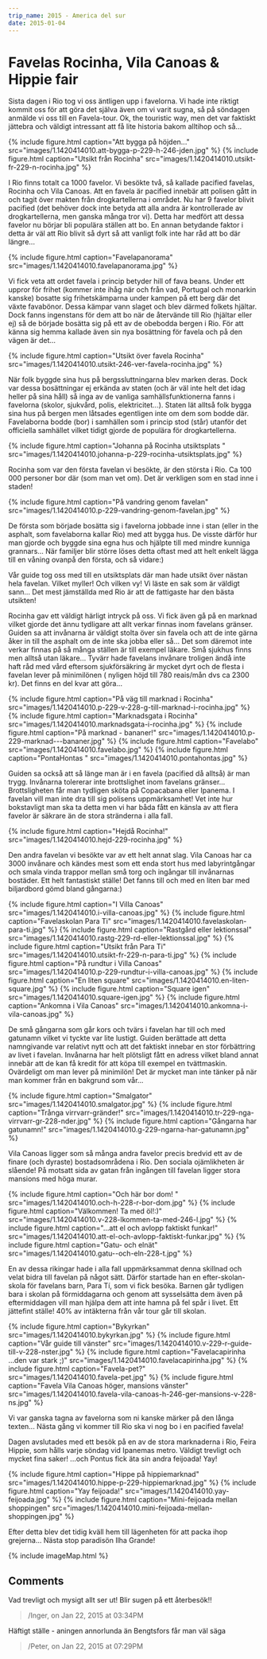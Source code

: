 ```yaml
---
trip_name: 2015 - America del sur
date: 2015-01-04
---
```


# Favelas Rocinha, Vila Canoas & Hippie fair

Sista dagen i Rio tog vi oss äntligen upp i favelorna. Vi hade inte riktigt kommit oss för att göra det själva även om vi varit sugna, så på söndagen anmälde vi oss till en Favela-tour. Ok, the touristic way, men det var faktiskt jättebra och väldigt intressant att få lite historia bakom alltihop och så...

{% include figure.html caption="Att bygga på höjden..." src="images/1.1420414010.att-bygga-p-229-h-246-jden.jpg" %}
{% include figure.html caption="Utsikt från Rocinha" src="images/1.1420414010.utsikt-fr-229-n-rocinha.jpg" %}

I Rio finns totalt ca 1000 favelor. Vi besökte två, så kallade pacified favelas, Rocinha och Vila Canoas. Att en favela är pacified innebär att polisen gått in och tagit över makten från drogkartellerna i området. Nu har 9 favelor blivit pacified (det behöver dock inte betyda att alla andra är kontrollerade av drogkartellerna, men ganska många tror vi). Detta har medfört att dessa favelor nu börjar bli populära ställen att bo. En annan betydande faktor i detta är väl att Rio blivit så dyrt så att vanligt folk inte har råd att bo där längre...

{% include figure.html caption="Favelapanorama" src="images/1.1420414010.favelapanorama.jpg" %}

Vi fick veta att ordet favela i princip betyder hill of fava beans. Under ett uppror för frihet (kommer inte ihåg när och från vad, Portugal och monarkin kanske) bosatte sig frihetskämparna under kampen på ett berg där det växte favabönor. Dessa kämpar vann slaget och blev därmed folkets hjältar. Dock fanns ingenstans för dem att bo när de återvände till Rio (hjältar eller ej) så de började bosätta sig på ett av de obebodda bergen i Rio. För att känna sig hemma kallade även sin nya bosättning för favela och på den vägen är det...

{% include figure.html caption="Utsikt över favela Rocinha" src="images/1.1420414010.utsikt-246-ver-favela-rocinha.jpg" %}

När folk byggde sina hus på bergssluttningarna blev marken deras. Dock var dessa bosättningar ej erkända av staten (och är väl inte helt det idag heller på sina håll) så inga av de vanliga samhällsfunktionerna fanns i favelorna (skolor, sjukvård, polis, elektricitet...). Staten lät alltså folk bygga sina hus på bergen men låtsades egentligen inte om dem som bodde där. Favelaborna bodde (bor) i samhällen som i princip stod (står) utanför det officiella samhället vilket tidigt gjorde de populära för drogkartellerna.

{% include figure.html caption="Johanna på Rocinha utsiktsplats " src="images/1.1420414010.johanna-p-229-rocinha-utsiktsplats.jpg" %}

Rocinha som var den första favelan vi besökte, är den största i Rio. Ca 100 000 personer bor där (som man vet om). Det är verkligen som en stad inne i staden!

{% include figure.html caption="På vandring genom favelan" src="images/1.1420414010.p-229-vandring-genom-favelan.jpg" %}

De första som började bosätta sig i favelorna jobbade inne i stan (eller in the asphalt, som favelaborna kallar Rio) med att bygga hus. De visste därför hur man gjorde och byggde sina egna hus och hjälpte till med mindre kunniga grannars... När familjer blir större löses detta oftast med att helt enkelt lägga till en våning ovanpå den första, och så vidare:)

Vår guide tog oss med till en utsiktsplats där man hade utsikt över nästan hela favelan. Vilket myller! Och vilken vy! Vi läste en sak som är väldigt sann... Det mest jämställda med Rio är att de fattigaste har den bästa utsikten!

Rocinha gav ett väldigt härligt intryck på oss. Vi fick även gå på en marknad vilket gjorde det ännu tydligare att allt verkar finnas inom favelans gränser. Guiden sa att invånarna är väldigt stolta över sin favela och att de inte gärna åker in till the asphalt om de inte ska jobba eller så... Det som däremot inte verkar finnas på så många ställen är till exempel läkare. Små sjukhus finns men alltså utan läkare... Tyvärr hade favelans invånare troligen ändå inte haft råd med vård eftersom sjukförsäkring är mycket dyrt och de flesta i favelan lever på minimilönen ( nyligen höjd till 780 reais/mån dvs ca 2300 kr). Det finns en del kvar att göra...

{% include figure.html caption="På väg till marknad i Rocinha" src="images/1.1420414010.p-229-v-228-g-till-marknad-i-rocinha.jpg" %}
{% include figure.html caption="Marknadsgata i Rocinha" src="images/1.1420414010.marknadsgata-i-rocinha.jpg" %}
{% include figure.html caption="På marknad - bananer!" src="images/1.1420414010.p-229-marknad---bananer.jpg" %}
{% include figure.html caption="Favelabo" src="images/1.1420414010.favelabo.jpg" %}
{% include figure.html caption="PontaHontas " src="images/1.1420414010.pontahontas.jpg" %}

Guiden sa också att så länge man är i en favela (pacified då alltså) är man trygg. Invånarna tolererar inte brottslighet inom favelans gränser... Brottsligheten får man tydligen sköta på Copacabana eller Ipanema. I favelan vill man inte dra till sig polisens uppmärksamhet! Vet inte hur bokstavligt man ska ta detta men vi har båda fått en känsla av att flera favelor är säkrare än de stora stränderna i alla fall.

{% include figure.html caption="Hejdå Rocinha!" src="images/1.1420414010.hejd-229-rocinha.jpg" %}

Den andra favelan vi besökte var av ett helt annat slag. Vila Canoas har ca 3000 invånare och kändes mest som ett enda stort hus med labyrintgångar och smala vinda trappor mellan små torg och ingångar till invånarnas bostäder. Ett helt fantastiskt ställe! Det fanns till och med en liten bar med biljardbord gömd bland gångarna:)

{% include figure.html caption="I Villa Canoas" src="images/1.1420414010.i-villa-canoas.jpg" %}
{% include figure.html caption="Favelaskolan Para Ti" src="images/1.1420414010.favelaskolan-para-ti.jpg" %}
{% include figure.html caption="Rastgård eller lektionssal" src="images/1.1420414010.rastg-229-rd-eller-lektionssal.jpg" %}
{% include figure.html caption="Utsikt från Para Ti" src="images/1.1420414010.utsikt-fr-229-n-para-ti.jpg" %}
{% include figure.html caption="På rundtur i Villa Canoas" src="images/1.1420414010.p-229-rundtur-i-villa-canoas.jpg" %}
{% include figure.html caption="En liten square" src="images/1.1420414010.en-liten-square.jpg" %}
{% include figure.html caption="Square igen" src="images/1.1420414010.square-igen.jpg" %}
{% include figure.html caption="Ankomna i Vila Canoas" src="images/1.1420414010.ankomna-i-vila-canoas.jpg" %}

De små gångarna som går kors och tvärs i favelan har till och med gatunamn vilket vi tyckte var lite lustigt. Guiden berättade att detta namngivande var relativt nytt och att det faktiskt innebar en stor förbättring av livet i favelan. Invånarna har helt plötsligt fått en adress vilket bland annat innebär att de kan få kredit för att köpa till exempel en tvättmaskin. Ovärdeligt om man lever på minimilön! Det är mycket man inte tänker på när man kommer från en bakgrund som vår...

{% include figure.html caption="Smalgator" src="images/1.1420414010.smalgator.jpg" %}
{% include figure.html caption="Trånga virrvarr-gränder!" src="images/1.1420414010.tr-229-nga-virrvarr-gr-228-nder.jpg" %}
{% include figure.html caption="Gångarna har gatunamn!" src="images/1.1420414010.g-229-ngarna-har-gatunamn.jpg" %}

Vila Canoas ligger som så många andra favelor precis bredvid ett av de finare (och dyraste) bostadsområdena i Rio. Den sociala ojämlikheten är slående! På motsatt sida av gatan från ingången till favelan ligger stora mansions med höga murar.

{% include figure.html caption="Och här bor dom! " src="images/1.1420414010.och-h-228-r-bor-dom.jpg" %}
{% include figure.html caption="Välkommen! Ta med öl!:)" src="images/1.1420414010.v-228-lkommen-ta-med-246-l.jpg" %}
{% include figure.html caption="...att el och avlopp faktiskt funkar!" src="images/1.1420414010.att-el-och-avlopp-faktiskt-funkar.jpg" %}
{% include figure.html caption="Gatu- och elnät" src="images/1.1420414010.gatu--och-eln-228-t.jpg" %}

En av dessa rikingar hade i alla fall uppmärksammat denna skillnad och velat bidra till favelan på något sätt. Därför startade han en efter-skolan-skola för favelans barn, Para Tí, som vi fick besöka. Barnen går tydligen bara i skolan på förmiddagarna och genom att sysselsätta dem även på eftermiddagen vill man hjälpa dem att inte hamna på fel spår i livet. Ett jättefint ställe! 40% av intäkterna från vår tour går till skolan.

{% include figure.html caption="Bykyrkan" src="images/1.1420414010.bykyrkan.jpg" %}
{% include figure.html caption="Vår guide till vänster" src="images/1.1420414010.v-229-r-guide-till-v-228-nster.jpg" %}
{% include figure.html caption="Favelacapirinha ...den var stark ;)" src="images/1.1420414010.favelacapirinha.jpg" %}
{% include figure.html caption="Favela-pet?" src="images/1.1420414010.favela-pet.jpg" %}
{% include figure.html caption="Favela Vila Canoas höger, mansions vänster" src="images/1.1420414010.favela-vila-canoas-h-246-ger-mansions-v-228-ns.jpg" %}

Vi var ganska tagna av favelorna som ni kanske märker på den långa texten... Nästa gång vi kommer till Rio ska vi nog bo i en pacified favela!

Dagen avslutades med ett besök på en av de stora marknaderna i Rio, Feira Hippie, som hålls varje söndag vid Ipanemas metro. Väldigt trevligt och mycket fina saker! ...och Pontus fick äta sin andra feijoada! Yay!

{% include figure.html caption="Hippe på hippiemarknad" src="images/1.1420414010.hippe-p-229-hippiemarknad.jpg" %}
{% include figure.html caption="Yay feijoada!" src="images/1.1420414010.yay-feijoada.jpg" %}
{% include figure.html caption="Mini-feijoada mellan shoppingen" src="images/1.1420414010.mini-feijoada-mellan-shoppingen.jpg" %}

Efter detta blev det tidig kväll hem till lägenheten för att packa ihop grejerna... Nästa stop paradisön Ilha Grande!

{% include imageMap.html %}

## Comments

Vad trevligt och mysigt allt ser ut! Blir sugen på ett återbesök!!
> /Inger, on Jan 22, 2015 at 03:34PM

Häftigt ställe - aningen annorlunda än Bengtsfors får man väl säga
> /Peter, on Jan 22, 2015 at 07:29PM
